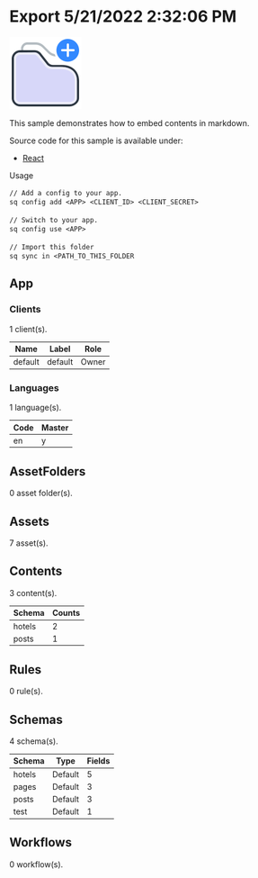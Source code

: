# Export 5/21/2022 2:32:06 PM

![Logo](../_images/add-template.svg "Logo")

This sample demonstrates how to embed contents in markdown.

Source code for this sample is available under: 

* [React](https://github.com/Squidex/squidex-samples/tree/master/jscript/react/sample-hotels)

Usage

```
// Add a config to your app.
sq config add <APP> <CLIENT_ID> <CLIENT_SECRET>

// Switch to your app.
sq config use <APP>

// Import this folder
sq sync in <PATH_TO_THIS_FOLDER
```

## App

### Clients

1 client(s).

| Name    | Label   | Role  |
| ------- | ------- | ----- |
| default | default | Owner |

### Languages

1 language(s).

| Code | Master |
| ---- | ------ |
| en   | y      |

## AssetFolders

0 asset folder(s).

## Assets

7 asset(s).

## Contents

3 content(s).

| Schema | Counts |
| ------ | ------ |
| hotels | 2      |
| posts  | 1      |

## Rules

0 rule(s).

## Schemas

4 schema(s).

| Schema | Type    | Fields |
| ------ | ------- | ------ |
| hotels | Default | 5      |
| pages  | Default | 3      |
| posts  | Default | 3      |
| test   | Default | 1      |

## Workflows

0 workflow(s).

